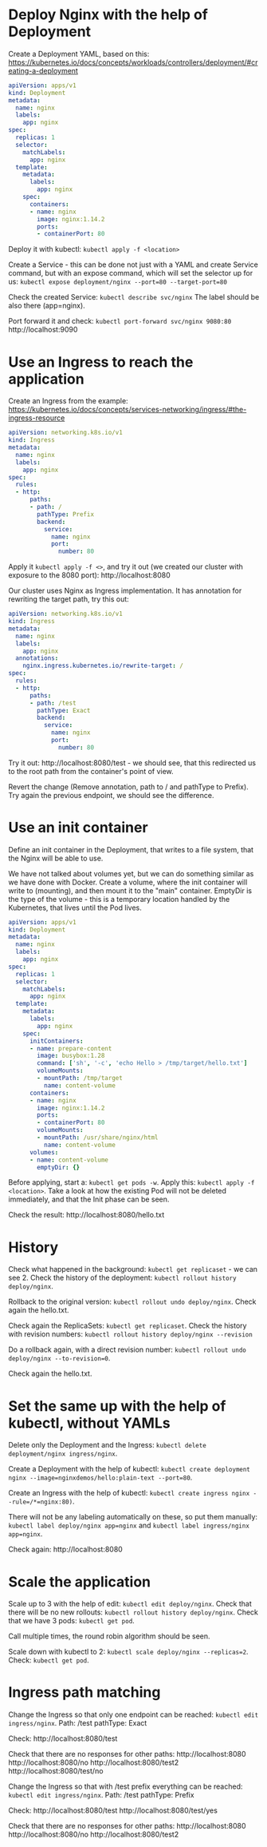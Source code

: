 # Deploy Nginx with the help of Deployment

Create a Deployment YAML, based on this: https://kubernetes.io/docs/concepts/workloads/controllers/deployment/#creating-a-deployment

```yaml
apiVersion: apps/v1
kind: Deployment
metadata:
  name: nginx
  labels:
    app: nginx
spec:
  replicas: 1
  selector:
    matchLabels:
      app: nginx
  template:
    metadata:
      labels:
        app: nginx
    spec:
      containers:
      - name: nginx
        image: nginx:1.14.2
        ports:
        - containerPort: 80
```

Deploy it with kubectl: `kubectl apply -f <location>`

Create a Service - this can be done not just with a YAML and create Service command, but with an expose command, which will set the selector up for us:
`kubectl expose deployment/nginx --port=80 --target-port=80`

Check the created Service: `kubectl describe svc/nginx` The label should be also there (app=nginx).

Port forward it and check: `kubectl port-forward svc/nginx 9080:80` http://localhost:9090

# Use an Ingress to reach the application

Create an Ingress from the example: https://kubernetes.io/docs/concepts/services-networking/ingress/#the-ingress-resource

```yaml
apiVersion: networking.k8s.io/v1
kind: Ingress
metadata:
  name: nginx
  labels:
    app: nginx
spec:
  rules:
  - http:
      paths:
      - path: /
        pathType: Prefix
        backend:
          service:
            name: nginx
            port:
              number: 80
```

Apply it `kubectl apply -f <>`, and try it out (we created our cluster with exposure to the 8080 port): http://localhost:8080

Our cluster uses Nginx as Ingress implementation. It has annotation for rewriting the target path, try this out:

```yaml
apiVersion: networking.k8s.io/v1
kind: Ingress
metadata:
  name: nginx
  labels:
    app: nginx
  annotations:
    nginx.ingress.kubernetes.io/rewrite-target: /
spec:
  rules:
  - http:
      paths:
      - path: /test
        pathType: Exact
        backend:
          service:
            name: nginx
            port:
              number: 80
```

Try it out: http://localhost:8080/test - we should see, that this redirected us to the root path from the container's point of view.

Revert the change (Remove annotation, path to / and pathType to Prefix). Try again the previous endpoint, we should see the difference.

# Use an init container

Define an init container in the Deployment, that writes to a file system, that the Nginx will be able to use.

We have not talked about volumes yet, but we can do something similar as we have done with Docker.
Create a volume, where the init container will write to (mounting), and then mount it to the "main" container.
EmptyDir is the type of the volume - this is a temporary location handled by the Kubernetes, that lives until the Pod lives.

```yaml
apiVersion: apps/v1
kind: Deployment
metadata:
  name: nginx
  labels:
    app: nginx
spec:
  replicas: 1
  selector:
    matchLabels:
      app: nginx
  template:
    metadata:
      labels:
        app: nginx
    spec:
      initContainers:
      - name: prepare-content
        image: busybox:1.28
        command: ['sh', '-c', 'echo Hello > /tmp/target/hello.txt']
        volumeMounts:
        - mountPath: /tmp/target
          name: content-volume
      containers:
      - name: nginx
        image: nginx:1.14.2
        ports:
        - containerPort: 80
        volumeMounts:
        - mountPath: /usr/share/nginx/html
          name: content-volume
      volumes:
      - name: content-volume
        emptyDir: {}
```

Before applying, start a: `kubectl get pods -w`.
Apply this: `kubectl apply -f <location>`. Take a look at how the existing Pod will not be deleted immediately, and that the Init phase can be seen.

Check the result: http://localhost:8080/hello.txt

# History

Check what happened in the background: `kubectl get replicaset` - we can see 2. Check the history of the deployment: `kubectl rollout history deploy/nginx`.

Rollback to the original version: `kubectl rollout undo deploy/nginx`. Check again the hello.txt.

Check again the ReplicaSets: `kubectl get replicaset`. Check the history with revision numbers: `kubectl rollout history deploy/nginx --revision`

Do a rollback again, with a direct revision number: `kubectl rollout undo deploy/nginx --to-revision=0`.

Check again the hello.txt.

# Set the same up with the help of kubectl, without YAMLs

Delete only the Deployment and the Ingress: `kubectl delete deployment/nginx ingress/nginx`.

Create a Deployment with the help of kubectl: `kubectl create deployment nginx --image=nginxdemos/hello:plain-text --port=80`.

Create an Ingress with the help of kubectl: `kubectl create ingress nginx --rule=/*=nginx:80)`.

There will not be any labeling automatically on these, so put them manually: `kubectl label deploy/nginx app=nginx` and `kubectl label ingress/nginx app=nginx`.

Check again: http://localhost:8080

# Scale the application

Scale up to 3 with the help of edit: `kubectl edit deploy/nginx`. 
Check that there will be no new rollouts: `kubectl rollout history deploy/nginx`. 
Check that we have 3 pods: `kubectl get pod`.

Call multiple times, the round robin algorithm should be seen.

Scale down with kubectl to 2: `kubectl scale deploy/nginx --replicas=2`. Check: `kubectl get pod`.

# Ingress path matching

Change the Ingress so that only one endpoint can be reached: `kubectl edit ingress/nginx`. Path: /test pathType: Exact

Check: http://localhost:8080/test

Check that there are no responses for other paths: http://localhost:8080 http://localhost:8080/no http://localhost:8080/test2 http://localhost:8080/test/no

Change the Ingress so that with /test prefix everything can be reached: `kubectl edit ingress/nginx`. Path: /test pathType: Prefix

Check: http://localhost:8080/test http://localhost:8080/test/yes

Check that there are no responses for other paths: http://localhost:8080 http://localhost:8080/no http://localhost:8080/test2
